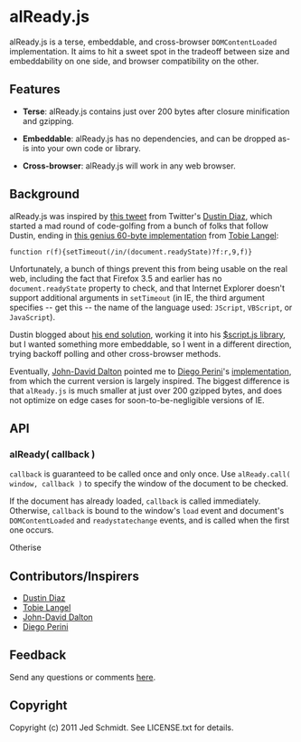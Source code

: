 alReady.js
==========

alReady.js is a terse, embeddable, and cross-browser `DOMContentLoaded` implementation. It aims to hit a sweet spot in the tradeoff between size and embeddability on one side, and browser compatibility on the other.

## Features

* **Terse**: alReady.js contains just over 200 bytes after closure minification and gzipping.

* **Embeddable**: alReady.js has no dependencies, and can be dropped as-is into your own code or library.

* **Cross-browser**: alReady.js will work in any web browser. 

## Background

alReady.js was inspired by [this tweet](http://twitter.com/ded/status/40678627645333504) from Twitter's [Dustin Diaz](http://twitter.com/ded/), which started a mad round of code-golfing from a bunch of folks that follow Dustin, ending in [this genius 60-byte implementation](http://twitter.com/tobie/status/40744285489856512) from [Tobie Langel](http://twitter.com/tobie/):

    function r(f){setTimeout(/in/(document.readyState)?f:r,9,f)}
    
Unfortunately, a bunch of things prevent this from being usable on the real web, including the fact that Firefox 3.5 and earlier has no `document.readyState` property to check, and that Internet Explorer doesn't support additional arguments in `setTimeout` (in IE, the third argument specifies -- get this -- the name of the language used: `JScript`, `VBScript`, or `JavaScript`).

Dustin blogged about [his end solution](http://www.dustindiaz.com/smallest-domready-ever/), working it into his [$script.js library](https://github.com/polvero/script.js), but I wanted something more embeddable, so I went in a different direction, trying backoff polling and other cross-browser methods.

Eventually, [John-David Dalton](http://twitter.com/jdalton/) pointed me to [Diego Perini](http://twitter.com/diegoperini/)'s [implementation](https://github.com/dperini/ContentLoaded), from which the current version is largely inspired. The biggest difference is that `alReady.js` is much smaller at just over 200 gzipped bytes, and does not optimize on edge cases for soon-to-be-negligible versions of IE.

## API

### alReady( callback )

`callback` is guaranteed to be called once and only once. Use `alReady.call( window, callback )` to specify the window of the document to be checked.

If the document has already loaded, `callback` is called immediately. Otherwise, `callback` is bound to the window's `load` event and document's `DOMContentLoaded` and `readystatechange` events, and is called when the first one occurs.

Otherise

## Contributors/Inspirers

* [Dustin Diaz](http://twitter.com/ded/)
* [Tobie Langel](http://twitter.com/tobie/)
* [John-David Dalton](http://twitter.com/jdalton/)
* [Diego Perini](http://twitter.com/diegoperini/)

## Feedback

Send any questions or comments [here](http://twitter.com/jedschmidt).

Copyright
---------

Copyright (c) 2011 Jed Schmidt. See LICENSE.txt for details.